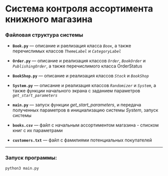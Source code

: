 # Система контроля ассортимента книжного магазина

### Файловая структура системы
* **`Book.py`** — описание и раелизация класса _`Воок`_, а также перечислимых классов _`ThemeLabel`_ и _`CategoryLabel`_

* **`Order.py`** — описание и реализация классов _`Order`_, _`BookOrder`_ и _`PublishingOrder`_, а также перечислимого класса OrderStatus

* **`BookShop.py`** — описание и реализация классов _`Stock`_ и _`BookShop`_

* **`System.py`** — описание и реализация классов _`Randomizer`_ и _`System`_, а также функции начального экрана с заданием параметров _`get_start_parameters`_

* **`main.py`** — запуск функции _get_start_parameters_, и передача полученных параметров в инициализацию системы _System_, запуск системы

* **`books.csv`** — файл с начальным ассортиментом магазина - списком книг с их параметрами

* **`customers.txt`** — файл с фамилиями потенциальных покупателей

---
### Запуск программы:  
`python3 main.py`
